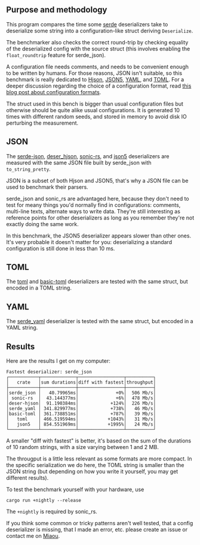 
## Purpose and methodology

This program compares the time some [serde](https://serde.rs/) deserializers take to deserialize some string into a configuration-like struct deriving `Deserialize`.

The benchmarker also checks the correct round-trip by checking equality of the deserialized config with the source struct (this involves enabling the `float_roundtrip` feature for serde_json).

A configuration file needs comments, and needs to be convenient enough to be written by humans.
For those reasons, JSON isn't suitable, so this benchmark is really dedicated to [Hjson](https://hjson.github.io/), [JSON5](https://json5.org/), [YAML](https://en.wikipedia.org/wiki/YAML), and [TOML](https://toml.io/). For a deeper discussion regarding the choice of a configuration format, read [this blog post about configuration formats](https://dystroy.org/blog/hjson-in-broot/).

The struct used in this bench is bigger than usual configuration files but otherwise should be quite alike usual configurations.
It is generated 10 times with different random seeds, and stored in memory to avoid disk IO perturbing the measurement.

## JSON

The [serde-json](https://docs.rs/serde_json/), [deser_hjson](https://docs.rs/deser-hjson/), [sonic-rs](https://docs.rs/sonic-rs/), and [json5](https://docs.rs/json5) deserializers are measured with the same JSON file built by serde_json with `to_string_pretty`.

JSON is a subset of both Hjson and JSON5, that's why a JSON file can be used to benchmark their parsers.

serde_json and sonic_rs are advantaged here, because they don't need to test for meany things you'd normally find in configurations: comments, multi-line texts, alternate ways to write data.
They're still interesting as reference points for other deserializers as long as you remember they're not exactly doing the same work.

In this benchmark, the JSON5 deserializer appears slower than other ones.
It's very probable it doesn't matter for you: deserializing a standard configuration is still done in less than 10 ms.

## TOML

The [toml](https://docs.rs/toml/) and [basic-toml](https://docs.rs/basic-toml/) deserializers are tested with the same struct, but encoded in a TOML string.

## YAML

The [serde_yaml](https://docs.rs/serde_yaml/) deserializer is tested with the same struct, but encoded in a YAML string.

## Results

Here are the results I get on my computer:

    Fastest deserializer: serde_json
    ┌───────────┬─────────────┬─────────────────┬──────────┐
    │   crate   │sum durations│diff with fastest│throughput│
    ├───────────┼─────────────┼─────────────────┼──────────┤
    │serde_json │   40.79965ms│              +0%│  506 Mb/s│
    │ sonic-rs  │  43.144377ms│              +6%│  478 Mb/s│
    │deser-hjson│  91.190384ms│            +124%│  226 Mb/s│
    │serde_yaml │ 341.829977ms│            +738%│   46 Mb/s│
    │basic-toml │ 361.738851ms│            +787%│   39 Mb/s│
    │   toml    │ 466.519594ms│           +1043%│   31 Mb/s│
    │   json5   │ 854.551969ms│           +1995%│   24 Mb/s│
    └───────────┴─────────────┴─────────────────┴──────────┘

A smaller "diff with fastest" is better, it's based on the sum of the durations of 10 random strings, with a size varying between 1 and 2 MB.

The througput is a little less relevant as some formats are more compact. In the specific serialization we do here, the TOML string is smaller than the JSON string (but depending on how you write it yourself, you may get different results).

To test the benchmark yourself with your hardware, use

    cargo run +nightly --release

The `+nightly` is required by sonic_rs.

If you think some common or tricky patterns aren't well tested, that a config deserializer is missing, that I made an error, etc. please create an issue or contact me on [Miaou](https://miaou.dystroy.org/3768).
